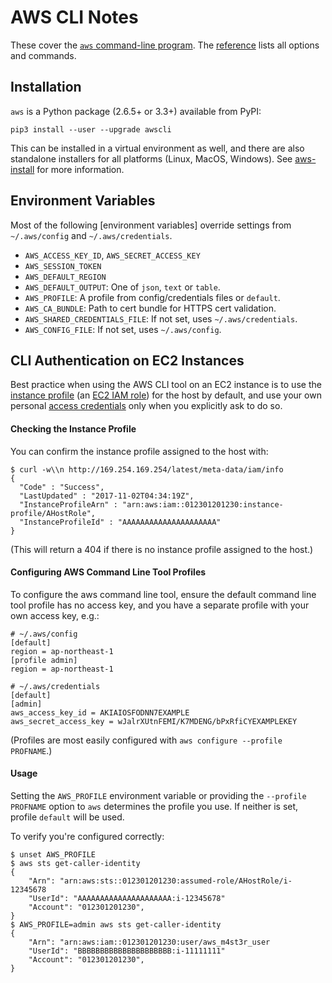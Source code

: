 AWS CLI Notes
=============

These cover the [`aws` command-line program][aws-cli].
The [reference] lists all options and commands.

Installation
------------

`aws` is a Python package (2.6.5+ or 3.3+) available from PyPI:

    pip3 install --user --upgrade awscli

This can be installed in a virtual environment as well, and there are
also standalone installers for all platforms (Linux, MacOS, Windows).
See [aws-install] for more information.


Environment Variables
---------------------

Most of the following [environment variables] override settings from
`~/.aws/config` and `~/.aws/credentials`.

- `AWS_ACCESS_KEY_ID`, `AWS_SECRET_ACCESS_KEY`
- `AWS_SESSION_TOKEN`
- `AWS_DEFAULT_REGION`
- `AWS_DEFAULT_OUTPUT`: One of `json`, `text` or `table`.
- `AWS_PROFILE`: A profile from config/credentials files or `default`.
- `AWS_CA_BUNDLE`: Path to cert bundle for HTTPS cert validation.
- `AWS_SHARED_CREDENTIALS_FILE`: If not set, uses `~/.aws/credentials`.
- `AWS_CONFIG_FILE`: If not set, uses `~/.aws/config`.


CLI Authentication on EC2 Instances
-----------------------------------

Best practice when using the AWS CLI tool on an EC2 instance is to use
the [instance profile][instprof] (an [EC2 IAM role]) for the host by
default, and use your own personal [access credentials][creds] only
when you explicitly ask to do so.

#### Checking the Instance Profile

You can confirm the instance profile assigned to the host with:

    $ curl -w\\n http://169.254.169.254/latest/meta-data/iam/info
    {
      "Code" : "Success",
      "LastUpdated" : "2017-11-02T04:34:19Z",
      "InstanceProfileArn" : "arn:aws:iam::012301201230:instance-profile/AHostRole",
      "InstanceProfileId" : "AAAAAAAAAAAAAAAAAAAAA"
    }

(This will return a 404 if there is no instance profile assigned to
the host.)

#### Configuring AWS Command Line Tool Profiles

To configure the aws command line tool, ensure the default command
line tool profile has no access key, and you have a separate profile
with your own access key, e.g.:

    # ~/.aws/config
    [default]
    region = ap-northeast-1
    [profile admin]
    region = ap-northeast-1

    # ~/.aws/credentials
    [default]
    [admin]
    aws_access_key_id = AKIAIOSFODNN7EXAMPLE
    aws_secret_access_key = wJalrXUtnFEMI/K7MDENG/bPxRfiCYEXAMPLEKEY

(Profiles are most easily configured with `aws configure --profile PROFNAME`.)

#### Usage

Setting the `AWS_PROFILE` environment variable or providing the
`--profile PROFNAME` option to `aws` determines the profile you use.
If neither is set, profile `default` will be used.

To verify you're configured correctly:

    $ unset AWS_PROFILE
    $ aws sts get-caller-identity
    {
        "Arn": "arn:aws:sts::012301201230:assumed-role/AHostRole/i-12345678
        "UserId": "AAAAAAAAAAAAAAAAAAAAA:i-12345678"
        "Account": "012301201230",
    }
    $ AWS_PROFILE=admin aws sts get-caller-identity
    {
        "Arn": "arn:aws:iam::012301201230:user/aws_m4st3r_user
        "UserId": "BBBBBBBBBBBBBBBBBBBBB:i-11111111"
        "Account": "012301201230",
    }



[EC2 IAM Role]: https://docs.aws.amazon.com/AWSEC2/latest/UserGuide/iam-roles-for-amazon-ec2.html
[aws-cli]: https://aws.amazon.com/cli/
[aws-install]: https://docs.aws.amazon.com/cli/latest/userguide/installing.html
[creds]: https://docs.aws.amazon.com/general/latest/gr/aws-security-credentials.html
[environment variable]: https://docs.aws.amazon.com/cli/latest/userguide/cli-environment.html
[instprof]: http://docs.aws.amazon.com/IAM/latest/UserGuide/id_roles_use_switch-role-ec2.html
[reference]: https://docs.aws.amazon.com/cli/latest/reference/
